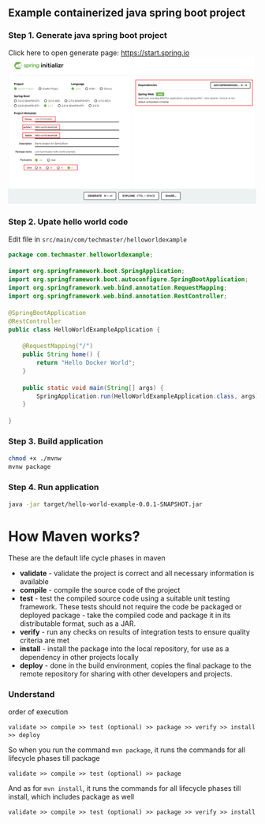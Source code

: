 Example containerized java spring boot project
---


### Step 1. Generate java spring boot project
Click here to open generate page: https://start.spring.io
![Generate](./images/task1-generate.png)

### Step 2. Upate hello world code
Edit file in `src/main/com/techmaster/helloworldexample`
```java
package com.techmaster.helloworldexample;

import org.springframework.boot.SpringApplication;
import org.springframework.boot.autoconfigure.SpringBootApplication;
import org.springframework.web.bind.annotation.RequestMapping;
import org.springframework.web.bind.annotation.RestController;

@SpringBootApplication
@RestController
public class HelloWorldExampleApplication {

	@RequestMapping("/")
    public String home() {
        return "Hello Docker World";
    }

	public static void main(String[] args) {
		SpringApplication.run(HelloWorldExampleApplication.class, args);
	}

}
```

### Step 3. Build application
```bash
chmod +x ./mvnw
mvnw package
```

### Step 4. Run application
```bash
java -jar target/hello-world-example-0.0.1-SNAPSHOT.jar
```


# How Maven works?
These are the default life cycle phases in maven

- **validate** - validate the project is correct and all necessary information is available
- **compile** - compile the source code of the project
- **test** - test the compiled source code using a suitable unit testing framework. These tests should not require the code be packaged or deployed
package - take the compiled code and package it in its distributable format, such as a JAR.
- **verify** - run any checks on results of integration tests to ensure quality criteria are met
- **install** - install the package into the local repository, for use as a dependency in other projects locally
- **deploy** - done in the build environment, copies the final package to the remote repository for sharing with other developers and projects.


### Understand
order of execution
```
validate >> compile >> test (optional) >> package >> verify >> install >> deploy
```

So when you run the command `mvn package`, it runs the commands for all lifecycle phases till package
```
validate >> compile >> test (optional) >> package
```

And as for `mvn install`, it runs the commands for all lifecycle phases till install, which includes package as well
```
validate >> compile >> test (optional) >> package >> verify >> install
```









